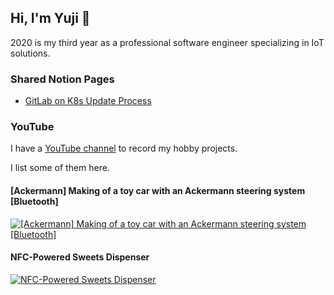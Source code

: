 ## Hi, I'm Yuji 👋

2020 is my third year as a professional software engineer specializing in IoT solutions.

### Shared Notion Pages

- [GitLab on K8s Update Process](https://www.notion.so/GitLab-on-K8s-Update-Process-02423e5725734257bcf11ea7b9753f6f)

### YouTube

I have a [YouTube channel](https://www.youtube.com/channel/UCiO95Tufp1g0TtD9Q-xgw4A?view_as=subscriber) to record my hobby projects.

I list some of them here.

#### [Ackermann] Making of a toy car with an Ackermann steering system [Bluetooth]

[![[Ackermann] Making of a toy car with an Ackermann steering system [Bluetooth]](https://img.youtube.com/vi/bFkqx2st1tw/0.jpg)](https://www.youtube.com/watch?v=bFkqx2st1tw)

#### NFC-Powered Sweets Dispenser

[![NFC-Powered Sweets Dispenser](https://img.youtube.com/vi/lmBeMiB2ICY/0.jpg)](https://www.youtube.com/watch?v=lmBeMiB2ICY)

<!--
**uztbt/uztbt** is a ✨ _special_ ✨ repository because its `README.md` (this file) appears on your GitHub profile.

Here are some ideas to get you started:

- 🔭 I’m currently working on ...
- 🌱 I’m currently learning ...
- 👯 I’m looking to collaborate on ...
- 🤔 I’m looking for help with ...
- 💬 Ask me about ...
- 📫 How to reach me: ...
- 😄 Pronouns: ...
- ⚡ Fun fact: ...
-->
